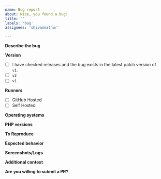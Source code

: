 ```yaml
---
name: Bug report
about: Nice, you found a bug!
title: ''
labels: 'bug'
assignees: 'shivammathur'

---
```


**Describe the bug**
<!-- Please describe the bug concisely. -->

**Version**
- [ ] I have checked releases and the bug exists in the latest patch version of `v1`.
- [ ] `v2`
- [ ] `v1`

**Runners**
<!-- Please mark the GitHub Action runner your workflow uses. -->
- [ ] GitHub Hosted
- [ ] Self Hosted

**Operating systems**
<!-- Please mention the operating systems your workflow uses. -->

**PHP versions**
<!-- Please mention the PHP versions your workflow uses. -->

**To Reproduce**
<!-- Please provide the relevant steps of your workflow `.yml` file. -->

**Expected behavior**
<!-- A clear and concise description of what you expected to happen. -->

**Screenshots/Logs**
<!-- If applicable, add screenshots or logs to help explain your problem. -->

**Additional context**
<!-- Add any other context about the problem here. -->

**Are you willing to submit a PR?**
<!-- We accept pull requests targeting the develop branch. -->